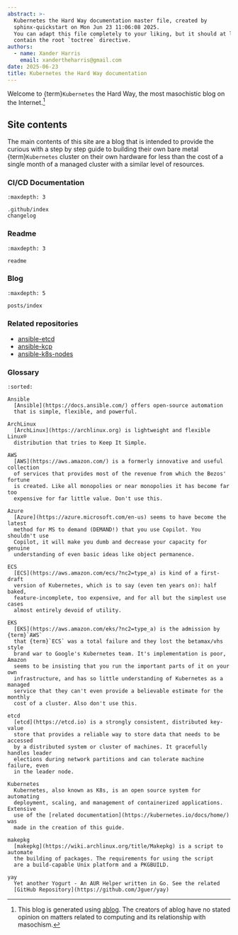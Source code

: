```yaml
---
abstract: >-
  Kubernetes the Hard Way documentation master file, created by
  sphinx-quickstart on Mon Jun 23 11:06:08 2025.
  You can adapt this file completely to your liking, but it should at least
  contain the root `toctree` directive.
authors:
  - name: Xander Harris
    email: xandertheharris@gmail.com
date: 2025-06-23
title: Kubernetes the Hard Way documentation
---
```


Welcome to {term}`Kubernetes` the Hard Way, the most masochistic
blog on the Internet.[^ablog]

## Site contents

The main contents of this site are a blog that is intended to provide the
curious with a step by step guide to building their own bare metal
{term}`Kubernetes` cluster on their own hardware for less than the cost of
a single month of a managed cluster with a similar level of resources.

### CI/CD Documentation

```{toctree}
:maxdepth: 3

.github/index
changelog
```

### Readme

```{toctree}
:maxdepth: 3

readme
```

### Blog

```{toctree}
:maxdepth: 5

posts/index
```

### Related repositories

- [ansible-etcd](https://edwardtheharris.github.io/ansible-etcd/)
- [ansible-kcp](https://edwardtheharris.github.io/ansible-kcp/)
- [ansible-k8s-nodes](https://edwardtheharris.github.io/ansible-k8s-nodes/)

### Glossary

```{glossary}
:sorted:

Ansible
  [Ansible](https://docs.ansible.com/) offers open-source automation
  that is simple, flexible, and powerful.

ArchLinux
  [ArchLinux](https://archlinux.org) is lightweight and flexible Linux®
  distribution that tries to Keep It Simple.

AWS
  [AWS](https://aws.amazon.com/) is a formerly innovative and useful collection
  of services that provides most of the revenue from which the Bezos' fortune
  is created. Like all monopolies or near monopolies it has become far too
  expensive for far little value. Don't use this.

Azure
  [Azure](https://azure.microsoft.com/en-us) seems to have become the latest
  method for MS to demand (DEMAND!) that you use Copilot. You shouldn't use
  Copilot, it will make you dumb and decrease your capacity for genuine
  understanding of even basic ideas like object permanence.

ECS
  [ECS](https://aws.amazon.com/ecs/?nc2=type_a) is kind of a first-draft
  version of Kubernetes, which is to say (even ten years on): half baked,
  feature-incomplete, too expensive, and for all but the simplest use cases
  almost entirely devoid of utility.

EKS
  [EKS](https://aws.amazon.com/eks/?nc2=type_a) is the admission by {term}`AWS`
  that {term}`ECS` was a total failure and they lost the betamax/vhs style
  brand war to Google's Kubernetes team. It's implementation is poor, Amazon
  seems to be insisting that you run the important parts of it on your own
  infrastructure, and has so little understanding of Kubernetes as a managed
  service that they can't even provide a believable estimate for the monthly
  cost of a cluster. Also don't use this.

etcd
  [etcd](https://etcd.io) is a strongly consistent, distributed key-value
  store that provides a reliable way to store data that needs to be accessed
  by a distributed system or cluster of machines. It gracefully handles leader
  elections during network partitions and can tolerate machine failure, even
  in the leader node.

Kubernetes
  Kubernetes, also known as K8s, is an open source system for automating
  deployment, scaling, and management of containerized applications. Extensive
  use of the [related documentation](https://kubernetes.io/docs/home/) was
  made in the creation of this guide.

makepkg
  [makepkg](https://wiki.archlinux.org/title/Makepkg) is a script to automate
  the building of packages. The requirements for using the script
  are a build-capable Unix platform and a PKGBUILD.

yay
  Yet another Yogurt - An AUR Helper written in Go. See the related
  [GitHub Repository](https://github.com/Jguer/yay)
```

[^ablog]: This blog is generated using
  [ablog](https://ablog.readthedocs.io/en/stable/). The creators of
  ablog have no stated opinion on matters related to computing and
  its relationship with masochism.

<!-- vim: set colorcolumn=80: -->
